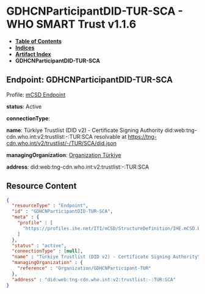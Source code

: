 # GDHCNParticipantDID-TUR-SCA - WHO SMART Trust v1.1.6

* [**Table of Contents**](toc.md)
* [**Indices**](indices.md)
* [**Artifact Index**](artifacts.md)
* **GDHCNParticipantDID-TUR-SCA**

## Endpoint: GDHCNParticipantDID-TUR-SCA

Profile: [mCSD Endpoint](https://profiles.ihe.net/ITI/mCSD/4.0.0/StructureDefinition-IHE.mCSD.Endpoint.html)

**status**: Active

**connectionType**: 

**name**: Türkiye Trustlist (DID v2) - Certificate Signing Authority did:web:tng-cdn.who.int:v2:trustlist:-:TUR:SCA resolvable at https://tng-cdn.who.int/v2/trustlist/-/TUR/SCA/did.json

**managingOrganization**: [Organization Türkiye](Organization-GDHCNParticipant-TUR.md)

**address**: did:web:tng-cdn.who.int:v2:trustlist:-:TUR:SCA



## Resource Content

```json
{
  "resourceType" : "Endpoint",
  "id" : "GDHCNParticipantDID-TUR-SCA",
  "meta" : {
    "profile" : [
      "https://profiles.ihe.net/ITI/mCSD/StructureDefinition/IHE.mCSD.Endpoint"
    ]
  },
  "status" : "active",
  "connectionType" : [null],
  "name" : "Türkiye Trustlist (DID v2) - Certificate Signing Authority\ndid:web:tng-cdn.who.int:v2:trustlist:-:TUR:SCA\nresolvable at https://tng-cdn.who.int/v2/trustlist/-/TUR/SCA/did.json",
  "managingOrganization" : {
    "reference" : "Organization/GDHCNParticipant-TUR"
  },
  "address" : "did:web:tng-cdn.who.int:v2:trustlist:-:TUR:SCA"
}

```
